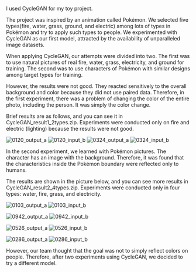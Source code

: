 I used CycleGAN for my toy project.

The project was inspired by an animation called Pokémon. We selected five types(fire, water, grass, ground, and electric) among lots of types in Pokémon and try to apply such types to people.
We experimented with CycleGAN as our first model, attracted by the availability of unparalleled image datasets.

When applying CycleGAN, our attempts were divided into two. The first was to use natural pictures of real fire, water, grass, electricity, and ground for training. 
The second was to use characters of Pokémon with similar designs among target types for training.

However, the results were not good. They reacted sensitively to the overall background and color because they did not use paired data.
Therefore, in the first experiment, there was a problem of changing the color of the entire photo, including the person. It was simply the color change.

Brief results are as follows, and you can see it in CycleGAN_result1_2types.zip. 
Experiments were conducted only on fire and electric (lighting) because the results were not good.

![0120_output_a](https://github.com/user-attachments/assets/010759ec-8dc3-466c-8be7-83e3ae356064)
![0120_input_b](https://github.com/user-attachments/assets/59bb3193-899f-41b4-9ff9-e42ea3e467d2)
![0324_output_a](https://github.com/user-attachments/assets/454fc64a-9990-42f4-934a-da3f11fb3159)
![0324_input_b](https://github.com/user-attachments/assets/fb4c82c3-aa32-4581-a233-475bebd8d49f)

In the second experiment, we learned with Pokémon pictures. The character has an image with the background.
Therefore, it was found that the characteristics inside the Pokémon boundary were reflected only to humans.

The results are shown in the picture below, and you can see more results in CycleGAN_result2_4types.zip.
Experiments were conducted only in four types: water, fire, grass, and electricity.

![0103_output_a](https://github.com/user-attachments/assets/bed416fa-9a69-4dfa-bfeb-b2b4955d78e0)
![0103_input_b](https://github.com/user-attachments/assets/f4355541-6a75-4e70-a791-66fbc149a4d7)

![0942_output_a](https://github.com/user-attachments/assets/dc7424d4-f498-431d-9b8e-5c42534a40bc)
![0942_input_b](https://github.com/user-attachments/assets/fa1a7acd-f2d9-4d3a-a511-99f7cc298142)

![0526_output_a](https://github.com/user-attachments/assets/920f4e6f-45bd-475b-841b-d37dbb84f808)
![0526_input_b](https://github.com/user-attachments/assets/5313ec68-ff30-48d7-a62b-fa0b85c8f8af)

![0286_output_a](https://github.com/user-attachments/assets/46a7914a-4006-4795-a4b8-862c71eebadf)
![0286_input_b](https://github.com/user-attachments/assets/870bd1c5-5372-4dc6-8cd3-841130d34c41)


However, our team thought that the goal was not to simply reflect colors on people. Therefore, after two experiments using CycleGAN, we decided to try a different model.


